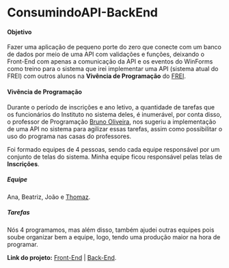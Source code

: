 # ConsumindoAPI-BackEnd

<h4> Objetivo </h4>
<p>Fazer uma aplicação de pequeno porte do zero que conecte com um banco de dados por meio de uma API com validações e funções, deixando o Front-End com apenas a comunicação da API e os eventos do WinForms como treino para o sistema que irei implementar uma API (sistema atual do FREI) com outros alunos na <b>Vivência de Programação</b> do <a href="https://acaonsfatima.org.br/">FREI</a>. </p>

<h4> Vivência de Programação </h4>
<p>Durante o período de inscrições e ano letivo, a quantidade de tarefas que os funcionários do Instituto no sistema deles, é inumerável, por conta disso, o professor de Programação <a href="https://github.com/BrunoOliveiraSP">Bruno Oliveira</a>, nos sugeriu a implementação de uma API no sistema para agilizar essas tarefas, assim como possibilitar o uso do programa nas casas do professores. </p>
<p> Foi formado equipes de 4 pessoas, sendo cada equipe responsável por um conjunto de telas do sistema. Minha equipe ficou responsável pelas telas de <b>Inscrições</b>. </p> 
  
<h5> Equipe</h5> 
<p>Ana, Beatriz, João e <a href="https://github.com/thomazreimberg">Thomaz</a>. </p>

<h5> Tarefas </h5>
</p>Nós 4 programamos, mas além disso, também ajudei outras equipes pois soube organizar bem a equipe, logo, tendo uma produção maior na hora de programar.  </p>

<b>Link do projeto:</b> <a href="https://github.com/BrunoOliveiraSP/Vivencia19TardeWinforms"> Front-End</a> | <a href="https://github.com/BrunoOliveiraSP/Vivencia19TardeAPI"> Back-End</a>. 
